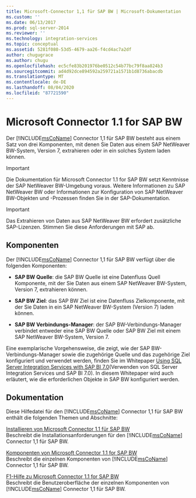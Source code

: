 ```yaml
---
title: Microsoft-Connector 1,1 für SAP BW | Microsoft-Dokumentation
ms.custom: ''
ms.date: 06/13/2017
ms.prod: sql-server-2014
ms.reviewer: ''
ms.technology: integration-services
ms.topic: conceptual
ms.assetid: 5281f080-53d5-4679-aa26-f4cd4ac7a2df
author: chugugrace
ms.author: chugu
ms.openlocfilehash: ec5cfe83b201976be0512c54b77bc79f8aa824b3
ms.sourcegitcommit: ad4d92dce894592a259721a1571b1d8736abacdb
ms.translationtype: MT
ms.contentlocale: de-DE
ms.lasthandoff: 08/04/2020
ms.locfileid: "87721590"
---
```

# <a name="microsoft-connector-11-for-sap-bw"></a>Microsoft Connector 1.1 for SAP BW
  Der [!INCLUDE[msCoName](../includes/msconame-md.md)] Connector 1,1 für SAP BW besteht aus einem Satz von drei Komponenten, mit denen Sie Daten aus einem SAP NetWeaver BW-System, Version 7, extrahieren oder in ein solches System laden können.  
  
> [!IMPORTANT]  
>  Die Dokumentation für Microsoft Connector 1.1 for SAP BW setzt Kenntnisse der SAP NetWeaver BW-Umgebung voraus. Weitere Informationen zu SAP NetWeaver BW oder Informationen zur Konfiguration von SAP NetWeaver BW-Objekten und -Prozessen finden Sie in der SAP-Dokumentation.  
  
> [!IMPORTANT]  
>  Das Extrahieren von Daten aus SAP NetWeaver BW erfordert zusätzliche SAP-Lizenzen. Stimmen Sie diese Anforderungen mit SAP ab.  
  
## <a name="components"></a>Komponenten  
 Der [!INCLUDE[msCoName](../includes/msconame-md.md)] Connector 1,1 für SAP BW verfügt über die folgenden Komponenten:  
  
-   **SAP BW Quelle**: die SAP BW Quelle ist eine Datenfluss Quell Komponente, mit der Sie Daten aus einem SAP NetWeaver BW-System, Version 7, extrahieren können.  
  
-   **SAP BW Ziel**: das SAP BW Ziel ist eine Datenfluss Zielkomponente, mit der Sie Daten in ein SAP NetWeaver BW-System (Version 7) laden können.  
  
-   **SAP BW Verbindungs-Manager**: der SAP BW-Verbindungs-Manager verbindet entweder eine SAP BW Quelle oder SAP BW Ziel mit einem SAP NetWeaver BW-System, Version 7.  
  
 Eine exemplarische Vorgehensweise, die zeigt, wie der SAP BW-Verbindungs-Manager sowie die zugehörige Quelle und das zugehörige Ziel konfiguriert und verwendet werden, finden Sie im Whitepaper [Using SQL Server Integration Services with SAP BI 7.0](https://go.microsoft.com/fwlink/?LinkId=301897)(Verwenden von SQL Server Integration Services und SAP BI 7.0). In diesem Whitepaper wird auch erläutert, wie die erforderlichen Objekte in SAP BW konfiguriert werden.  
  
## <a name="documentation"></a>Dokumentation  
 Diese Hilfedatei für den [!INCLUDE[msCoName](../includes/msconame-md.md)] Connector 1,1 für SAP BW enthält die folgenden Themen und Abschnitte:  
  
 [Installieren von Microsoft Connector 1.1 für SAP BW](installing-the-microsoft-connector-for-sap-bw.md)  
 Beschreibt die Installationsanforderungen für den [!INCLUDE[msCoName](../includes/msconame-md.md)] Connector 1,1 für SAP BW.  
  
 [Komponenten von Microsoft Connector 1.1 for SAP BW](microsoft-connector-for-sap-bw-components.md)  
 Beschreibt die einzelnen Komponenten von [!INCLUDE[msCoName](../includes/msconame-md.md)] Connector 1,1 für SAP BW.  
  
 [F1-Hilfe zu Microsoft Connector 1.1 for SAP BW](microsoft-connector-for-sap-bw-f1-help.md)  
 Beschreibt die Benutzeroberfläche der einzelnen Komponenten von [!INCLUDE[msCoName](../includes/msconame-md.md)] Connector 1,1 für SAP BW.  
  
  
